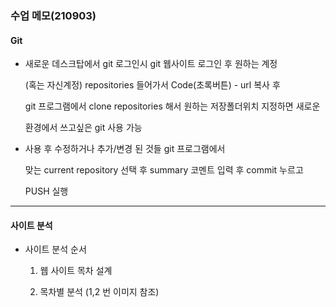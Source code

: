 ### 수업 메모(210903)

#### Git 

  - 새로운 데스크탑에서 git 로그인시 git 웹사이트 로그인 후 원하는 계정

    (혹는 자신계정)  repositories 들어가서 Code(초록버튼) - url 복사 후

    git 프로그램에서 clone repositories 해서 원하는 저장폴더위치 지정하면 새로운

    환경에서 쓰고싶은 git 사용 가능 

  - 사용 후 수정하거나 추가/변경 된 것들 git 프로그램에서 

    맞는 current repository 선택 후 summary 코멘트 입력 후 commit 누르고

    PUSH 실행

---

#### 사이트 분석
  - 사이트 분석 순서
    1. 웹 사이트 목차 설계
    
    2. 목차별 분석 (1,2 번 이미지 참조)

